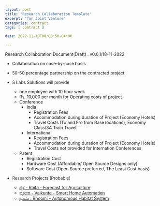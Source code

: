 ```yaml
---
layout: post
title: "Research Collaboration Template"
excerpt: "for Joint Venture"
categories: contract
tags: [ contract ]

date: 2022-11-18T08:08:50-04:00

---
```


Research Collaboration Document(Draft) . v0.0.1/18-11-2022

* Collaboration on case-by-case basis
* 50-50 percentage partnership on the contracted project
* S Labs Solutions will provide 
  * one employee with 10 hour week
  * Rs. 10,000 per month for Operating costs of project
  * Conference
    * India
      * Registration Fees
      * Accommodation during duration of Project (Economy Hotels)
      * Travel Costs (To and Fro from Base locations), Economy Class/3A Train Travel
    * International
      * Registration Fees
      * Accommodation during duration of Project (Economy Hotels)
      * Travel Costs not provided for Internation Conferences
  * Patent
    * Registration Cost
    * Hardware Cost (Affordable/ Open Source Designs only)
    * Software Cost (Open Source preferred, The Least Cost basis)



* Research Projects (Probable)
  * [ರೈತ - Raita - Forecast for Agriculture](https://slabstech.com/raita)
  * [ವೈಕುಂಠ - Vaikunta - Smart Home Automation](https://mangala.earth/vaikunta)
  * [ಭೂಮಿ : Bhoomi - Autonomous Habitat System](https://mangala.earth) 